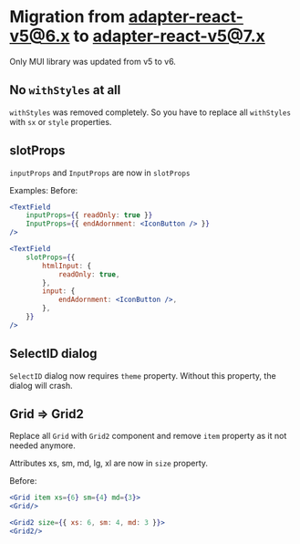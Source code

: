 # Migration from adapter-react-v5@6.x to adapter-react-v5@7.x

Only MUI library was updated from v5 to v6.

## No `withStyles` at all

`withStyles` was removed completely. So you have to replace all `withStyles` with `sx` or `style` properties.

## slotProps

`inputProps` and `InputProps` are now in `slotProps`

Examples:
Before:

```jsx
<TextField
    inputProps={{ readOnly: true }}
    InputProps={{ endAdornment: <IconButton /> }}
/>
```

```jsx
<TextField
    slotProps={{
        htmlInput: {
            readOnly: true,
        },
        input: {
            endAdornment: <IconButton />,
        },
    }}
/>
```

## SelectID dialog

`SelectID` dialog now requires `theme` property. Without this property, the dialog will crash.

## Grid => Grid2

Replace all `Grid` with `Grid2` component and remove `item` property as it not needed anymore.

Attributes xs, sm, md, lg, xl are now in `size` property.

Before:
```jsx
<Grid item xs={6} sm={4} md={3}>
<Grid/>
```

```jsx
<Grid2 size={{ xs: 6, sm: 4, md: 3 }}>
<Grid2/>
```
